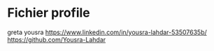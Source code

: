 # Fichier profile

greta
yousra 
https://www.linkedin.com/in/yousra-lahdar-53507635b/
https://github.com/Yousra-Lahdar
